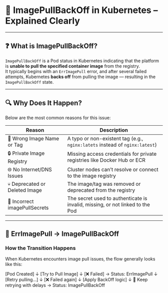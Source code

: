 # 🐳 ImagePullBackOff in Kubernetes – Explained Clearly

---

## ❓ What is ImagePullBackOff?

`ImagePullBackOff` is a Pod status in Kubernetes indicating that the platform is **unable to pull the specified container image** from the registry.  
It typically begins with an `ErrImagePull` error, and after several failed attempts, Kubernetes **backs off** from pulling the image — resulting in the `ImagePullBackOff` state.

---

## 🔍 Why Does It Happen?

Below are the most common reasons for this issue:

| Reason                        | Description                                                                 |
|------------------------------|-----------------------------------------------------------------------------|
| 🔡 Wrong Image Name or Tag    | A typo or non-existent tag (e.g., `nginx:latets` instead of `nginx:latest`) |
| 🔒 Private Image Registry     | Missing access credentials for private registries like Docker Hub or ECR    |
| 🌐 No Internet/DNS Issues     | Cluster nodes can’t resolve or connect to the image registry                |
| 💀 Deprecated or Deleted Image| The image/tag was removed or deprecated from the registry                   |
| 📝 Incorrect imagePullSecrets | The secret used to authenticate is invalid, missing, or not linked to the Pod |

---

## 🔁 ErrImagePull → ImagePullBackOff  
### How the Transition Happens

When Kubernetes encounters image pull issues, the flow generally looks like this:

[Pod Created]
↓
[Try to Pull Image]
↓
[❌ Failed] → Status: ErrImagePull
↓
[Retry pulling...]
↓
[❌ Failed again]
↓
[Apply BackOff logic]
↓
🔁 Keep retrying with delays → Status: ImagePullBackOff
